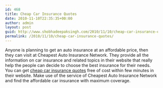 ```yaml
---
id: 468
title: Cheap Car Insurance Quotes
date: 2010-11-10T22:35:35+00:00
author: admin
layout: post
guid: http://www.shobhadeepaksingh.com/2010/11/10/cheap-car-insurance-quotes/
permalink: /2010/11/10/cheap-car-insurance-quotes/
---
```

Anyone is planning to get an auto insurance at an affordable price, then they can visit at Cheapest Auto Insurance Network. They provide all the information on car insurance and related topics in their website that really help the people can decide to choose the best insurance for their needs. You can get [cheap car insurance quotes](http://www.cheapestautoinsurance.net/) free of cost within few minutes in their website. Make use of the service of Cheapest Auto Insurance Network and find the affordable car insurance with maximum coverage.